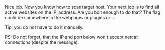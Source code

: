Nice job. Now you know how to scan target host. Your next job is to find all active websites
on the IP_address. Are you bolt enough to do that?
The flag could be somewhere in the webpages or plugins or …

Tip: you do not have to do it manually.

PS: Do not forget, that the IP and port below won't accept netcat connections (despite the message).
